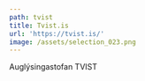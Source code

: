 ```yaml
---
path: tvist
title: Tvist.is
url: 'https://tvist.is/'
image: /assets/selection_023.png
---
```

Auglýsingastofan TVIST
